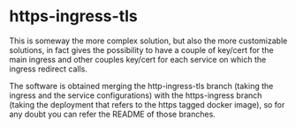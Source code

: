 # https-ingress-tls

This is someway the more complex solution, but also the more customizable solutions, in fact gives the possibility to have a couple of key/cert for the main ingress and other couples key/cert for each service on which the ingress redirect calls. 

The software is obtained merging the http-ingress-tls branch (taking the ingress and the service configurations) with the https-ingress branch (taking the deployment that refers to the https tagged docker image), so for any doubt you can refer the README of those branches. 
